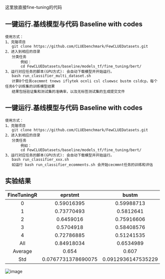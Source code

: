 这里放直接fine-tuning的代码



一键运行.基线模型与代码 Baseline with codes
---------------------------------------------------------------------
    使用方式：
    1、克隆项目 
       git clone https://github.com/CLUEbenchmark/FewCLUEDatasets.git
    2、进入到相应的目录
       分类任务  
           例如：
           cd FewCLUEDatasets/baseline/models_tf/fine_tuning/bert/
    3、运行对应任务的脚本(GPU方式): 会自动下载模型并开始运行。
       bash run_classifier_multi_dataset.sh
       计算8个任务cecmmnt tnews iflytek ocnli csl cluewsc bustm csldcp，每个任务6个训练集的训练模型结果
       结果包括验证集和测试集的准确率，以及无标签测试集的生成提交文件
      
       
一键运行.基线模型与代码 Baseline with codes
---------------------------------------------------------------------
    使用方式：
    1、克隆项目 
       git clone https://github.com/CLUEbenchmark/FewCLUEDatasets.git
    2、进入到相应的目录
       分类任务  
           例如：
           cd FewCLUEDatasets/baseline/models_tf/fine_tuning/bert/
    3、运行对应任务的脚本(GPU方式): 会自动下载模型并开始运行。
       bash run_classifier_xxx.sh
       如运行 bash run_classifier_ecomments.sh 会开始cecmmnt任务的训练和评估
   
 
实验结果
--------------------------------------------------------------------

																			
|	FineTuningR	|	eprstmt	|	bustm	|	ocnli	|	csldcp	|	tnews	|	wsc	|	ifytek	|	csl	|	chid
| :----:| :----:  | :----: |:----: |:----: |:----: |:----: |:----: |:----: |:----: |
|	0	|	0.59016395	|	0.59988713	|	0.33253968	|	0.35650223	|	0.50547266	|	0.80736536	|	0.33676386	|	0.4982382	|	0.1473526
|	1	|	0.73770493	|	0.5812641	|	0.34007937	|	0.39181614	|	0.50646764	|	0.4989754	|	0.33676386	|	0.5	|	0.1523476
|	2	|	0.6459016	|	0.75916606	|	0.33174604	|	0.36154708	|	0.47810945	|	0.50409836	|	0.30646083	|	0.5	|	0.149850
|	3	|	0.5704918	|	0.58408576	|	0.33492064	|	0.3424888	|	0.5004975	|	0.47540984	|	0.31389365	|	0.5	|	0.154845
|	4	|	0.72786885	|	0.51241535	|	0.33253968	|	0.32286996	|	0.47363183	|	0.49692622	|	0.34476843	|	0.5007047	|	0.142857
|	All	|	0.84918034	|	0.6534989	|	0.340873	|	0.016816143?	|	0.06666667?	|	0.5	|	0.006289308?	|	0.5007047	|	0.163836
|	Average	|	0.654	|	0.607	|	0.33	|	0.355	|	0.49	|	0.556	|	0.328	|	0.4996	|	0.14945044
|	Std 	|	0.0767731378690075	|	0.0912936147535229	|	0.00340900637867106	|	0.025443116248878	|	0.0157311537038556	|	0.140635232512417	|	0.0165631482786042	|	0.000918837478556464	|	0.004135

![image](https://user-images.githubusercontent.com/19634224/129216149-78478da7-981d-49d8-94d0-9bb827cedfd4.png)

